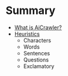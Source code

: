 # Summary

* [What is AiCrawler?](docs/what_is_aicrawler.md)
* [Heuristics](docs/Heuristics/heuristics.md)
   * Characters
   * Words
   * Sentences
   * Questions
   * Exclamatory

